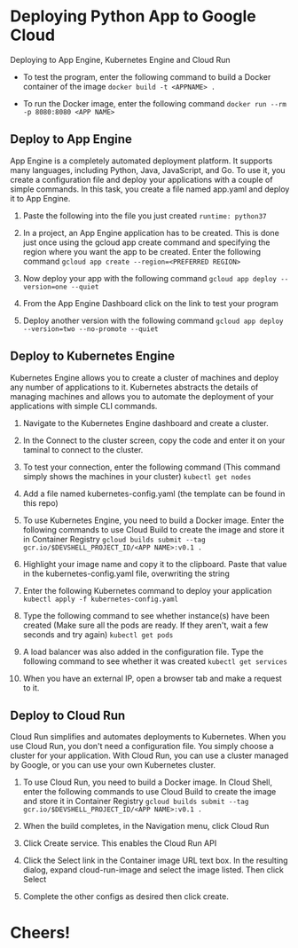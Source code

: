 # Deploying Python App to Google Cloud
Deploying to App Engine, Kubernetes Engine and Cloud Run

* To test the program, enter the following command to build a Docker container of the image
`docker build -t <APPNAME> .`

* To run the Docker image, enter the following command
`docker run --rm -p 8080:8080 <APP NAME>`

## Deploy to App Engine
App Engine is a completely automated deployment platform. It supports many languages, including Python, Java, JavaScript, and Go. To use it, you create a configuration file and deploy your applications with a couple of simple commands. In this task, you create a file named app.yaml and deploy it to App Engine.

1. Paste the following into the file you just created
`runtime: python37`

2. In a project, an App Engine application has to be created. This is done just once using the gcloud app create command and specifying the region where you want the app to be created. Enter the following command
`gcloud app create --region=<PREFERRED REGION>`

3. Now deploy your app with the following command
`gcloud app deploy --version=one --quiet`

4. From the App Engine Dashboard click on the link to test your program
5. Deploy another version with the following command
`gcloud app deploy --version=two --no-promote --quiet`

## Deploy to Kubernetes Engine
Kubernetes Engine allows you to create a cluster of machines and deploy any number of applications to it. Kubernetes abstracts the details of managing machines and allows you to automate the deployment of your applications with simple CLI commands.

1. Navigate to the Kubernetes Engine dashboard and create a cluster.
2. In the Connect to the cluster screen, copy the code and enter it on your taminal to connect to the cluster.
3. To test your connection, enter the following command (This command simply shows the machines in your cluster)
`kubectl get nodes`

4. Add a file named kubernetes-config.yaml (the template can be found in this repo)
5. To use Kubernetes Engine, you need to build a Docker image. Enter the following commands to use Cloud Build to create the image and store it in Container Registry
`gcloud builds submit --tag gcr.io/$DEVSHELL_PROJECT_ID/<APP NAME>:v0.1 .`

6. Highlight your image name and copy it to the clipboard. Paste that value in the kubernetes-config.yaml file, overwriting the string <YOUR IMAGE PATH HERE>
7. Enter the following Kubernetes command to deploy your application
`kubectl apply -f kubernetes-config.yaml`

8. Type the following command to see whether instance(s) have been created (Make sure all the pods are ready. If they aren't, wait a few seconds and try again)
`kubectl get pods`

9. A load balancer was also added in the configuration file. Type the following command to see whether it was created
`kubectl get services`

10. When you have an external IP, open a browser tab and make a request to it.

## Deploy to Cloud Run
Cloud Run simplifies and automates deployments to Kubernetes. When you use Cloud Run, you don't need a configuration file. You simply choose a cluster for your application. With Cloud Run, you can use a cluster managed by Google, or you can use your own Kubernetes cluster.

1. To use Cloud Run, you need to build a Docker image. In Cloud Shell, enter the following commands to use Cloud Build to create the image and store it in Container Registry
`gcloud builds submit --tag gcr.io/$DEVSHELL_PROJECT_ID/<APP NAME>:v0.1 .`

2. When the build completes, in the Navigation menu, click Cloud Run
3. Click Create service. This enables the Cloud Run API
4. Click the Select link in the Container image URL text box. In the resulting dialog, expand cloud-run-image and select the image listed. Then click Select
5. Complete the other configs as desired then click create.


# Cheers!

































